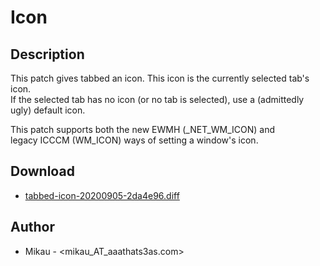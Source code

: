 Icon
====

Description
-----------
This patch gives tabbed an icon. This icon is the currently selected tab's icon.  
If the selected tab has no icon (or no tab is selected), use a (admittedly ugly) default icon.

This patch supports both the new EWMH (\_NET\_WM\_ICON) and  
legacy ICCCM (WM\_ICON) ways of setting a window's icon.

Download
--------
* [tabbed-icon-20200905-2da4e96.diff](tabbed-icon-20200905-2da4e96.diff)

Author
------
* Mikau - <mikau_AT_aaathats3as.com>
